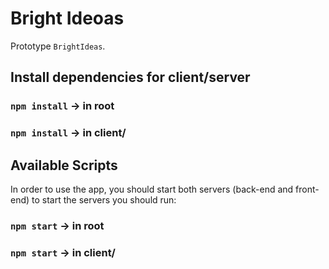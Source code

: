 # Bright Ideoas
Prototype `BrightIdeas`.

## Install dependencies for client/server
### `npm install` -> in root
### `npm install` -> in client/

## Available Scripts
In  order to use the app, you should start both servers (back-end and front-end)
to start the servers you should run:
### `npm start` -> in root
### `npm start` -> in client/
